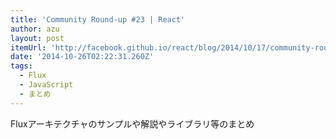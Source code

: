 ```yaml
---
title: 'Community Round-up #23 | React'
author: azu
layout: post
itemUrl: 'http://facebook.github.io/react/blog/2014/10/17/community-roundup-23.html'
date: '2014-10-26T02:22:31.260Z'
tags:
  - Flux
  - JavaScript
  - まとめ
---
```

Fluxアーキテクチャのサンプルや解説やライブラリ等のまとめ
